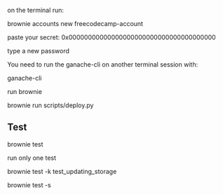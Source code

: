on the terminal run:

brownie accounts new freecodecamp-account

paste your secret:
0x00000000000000000000000000000000000000

type a new password

You need to run the ganache-cli on another terminal session with:

ganache-cli

run brownie

brownie run scripts/deploy.py

## Test

brownie test

run only one test

brownie test -k test_updating_storage

brownie test -s
